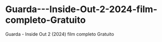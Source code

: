 # Guarda---Inside-Out-2-2024-film-completo-Gratuito
Guarda - Inside Out 2 (2024) film completo Gratuito
